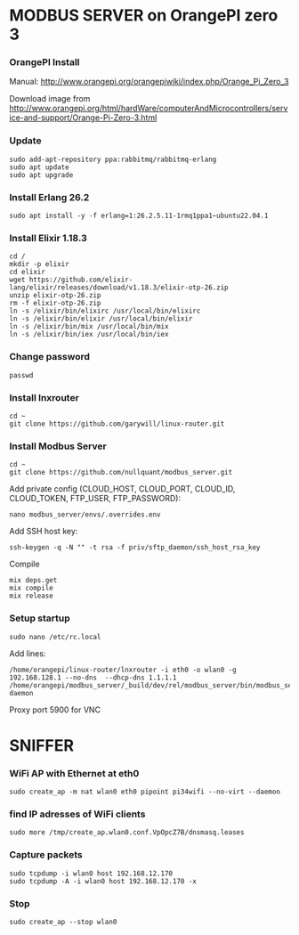 # MODBUS SERVER on OrangePI zero 3

### OrangePI Install

Manual: http://www.orangepi.org/orangepiwiki/index.php/Orange_Pi_Zero_3

Download image from http://www.orangepi.org/html/hardWare/computerAndMicrocontrollers/service-and-support/Orange-Pi-Zero-3.html

### Update

    sudo add-apt-repository ppa:rabbitmq/rabbitmq-erlang
    sudo apt update
    sudo apt upgrade

### Install Erlang 26.2

    sudo apt install -y -f erlang=1:26.2.5.11-1rmq1ppa1~ubuntu22.04.1

### Install Elixir 1.18.3

    cd / 
    mkdir -p elixir 
    cd elixir 
    wget https://github.com/elixir-lang/elixir/releases/download/v1.18.3/elixir-otp-26.zip
    unzip elixir-otp-26.zip
    rm -f elixir-otp-26.zip
    ln -s /elixir/bin/elixirc /usr/local/bin/elixirc
    ln -s /elixir/bin/elixir /usr/local/bin/elixir
    ln -s /elixir/bin/mix /usr/local/bin/mix
    ln -s /elixir/bin/iex /usr/local/bin/iex

### Change password

    passwd

### Install lnxrouter

    cd ~
    git clone https://github.com/garywill/linux-router.git

### Install Modbus Server

    cd ~
    git clone https://github.com/nullquant/modbus_server.git

Add private config (CLOUD_HOST, CLOUD_PORT, CLOUD_ID, CLOUD_TOKEN, FTP_USER, FTP_PASSWORD):

    nano modbus_server/envs/.overrides.env

Add SSH host key:

    ssh-keygen -q -N "" -t rsa -f priv/sftp_daemon/ssh_host_rsa_key

Compile

    mix deps.get
    mix compile
    mix release

### Setup startup

    sudo nano /etc/rc.local

Add lines:

    /home/orangepi/linux-router/lnxrouter -i eth0 -o wlan0 -g 192.168.128.1 --no-dns  --dhcp-dns 1.1.1.1
    /home/orangepi/modbus_server/_build/dev/rel/modbus_server/bin/modbus_server daemon


Proxy port 5900 for VNC


# SNIFFER

### WiFi AP with Ethernet at eth0
    sudo create_ap -m nat wlan0 eth0 pipoint pi34wifi --no-virt --daemon

### find IP adresses of WiFi clients
    sudo more /tmp/create_ap.wlan0.conf.VpOpcZ7B/dnsmasq.leases

### Capture packets
    sudo tcpdump -i wlan0 host 192.168.12.170
    sudo tcpdump -A -i wlan0 host 192.168.12.170 -x

### Stop
    sudo create_ap --stop wlan0
